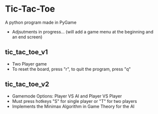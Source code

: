 # Tic-Tac-Toe
A python program made in PyGame
- Adjsutments in progress... (will add a game menu at the beginning and an end screen)
## tic_tac_toe_v1
- Two Player game
- To reset the board, press "r", to quit the program, press "q"
## tic_tac_toe_v2
- Gamemode Options: Player VS AI and Player VS Player
- Must press hotkeys "S" for single player or "T" for two players
- Implements the Minimax Algorithm in Game Theory for the AI
